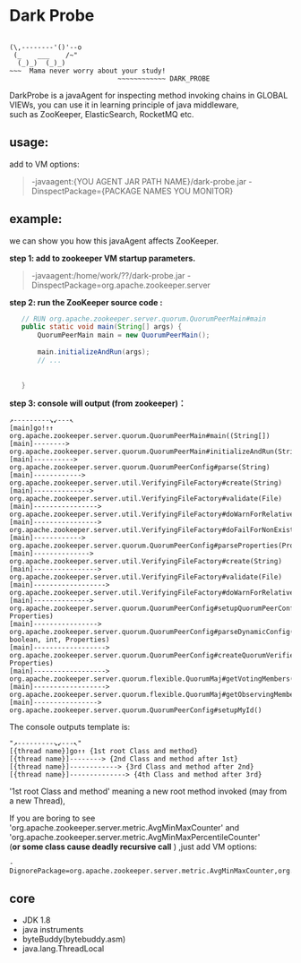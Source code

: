 # Dark Probe



```text

(\,--------'()'--o
 (_    ___    /~"
  (_)_)  (_)_)
~~~  Mama never worry about your study! 
                           ~~~~~~~~~~~~ DARK_PROBE
```


DarkProbe is a javaAgent for inspecting method invoking chains in GLOBAL VIEWs, 
you can use it in learning principle of java middleware,   
such as ZooKeeper, ElasticSearch, RocketMQ etc.  




## usage:
add to VM options:
>  -javaagent:{YOU AGENT JAR PATH NAME}/dark-probe.jar  -DinspectPackage={PACKAGE NAMES YOU MONITOR} 
 
## example:
 
 we can show you how this javaAgent affects ZooKeeper.
 
**step 1: add to zookeeper VM startup parameters.**
 >  -javaagent:/home/work/??/dark-probe.jar
    -DinspectPackage=org.apache.zookeeper.server
    
 **step 2: run the ZooKeeper source code :**
 ```java
    // RUN org.apache.zookeeper.server.quorum.QuorumPeerMain#main
    public static void main(String[] args) {
        QuorumPeerMain main = new QuorumPeerMain();
        
        main.initializeAndRun(args);
        // ...
            
        
    }

```
 **step 3: console will output (from zookeeper)：**
```text
↗---------↘↙---↖
[main]go!↑↑ org.apache.zookeeper.server.quorum.QuorumPeerMain#main((String[])
[main]--------> org.apache.zookeeper.server.quorum.QuorumPeerMain#initializeAndRun(String[])
[main]----------> org.apache.zookeeper.server.quorum.QuorumPeerConfig#parse(String)
[main]------------> org.apache.zookeeper.server.util.VerifyingFileFactory#create(String)
[main]--------------> org.apache.zookeeper.server.util.VerifyingFileFactory#validate(File)
[main]----------------> org.apache.zookeeper.server.util.VerifyingFileFactory#doWarnForRelativePath(File)
[main]----------------> org.apache.zookeeper.server.util.VerifyingFileFactory#doFailForNonExistingPath(File)
[main]------------> org.apache.zookeeper.server.quorum.QuorumPeerConfig#parseProperties(Properties)
[main]--------------> org.apache.zookeeper.server.util.VerifyingFileFactory#create(String)
[main]----------------> org.apache.zookeeper.server.util.VerifyingFileFactory#validate(File)
[main]------------------> org.apache.zookeeper.server.util.VerifyingFileFactory#doWarnForRelativePath(File)
[main]--------------> org.apache.zookeeper.server.quorum.QuorumPeerConfig#setupQuorumPeerConfig(boolean, Properties)
[main]----------------> org.apache.zookeeper.server.quorum.QuorumPeerConfig#parseDynamicConfig(boolean, boolean, int, Properties)
[main]------------------> org.apache.zookeeper.server.quorum.QuorumPeerConfig#createQuorumVerifier(boolean, Properties)
[main]------------------> org.apache.zookeeper.server.quorum.flexible.QuorumMaj#getVotingMembers()
[main]------------------> org.apache.zookeeper.server.quorum.flexible.QuorumMaj#getObservingMembers()
[main]----------------> org.apache.zookeeper.server.quorum.QuorumPeerConfig#setupMyId()

```


 The console outputs template is:
```text
"↗---------↘↙---↖" 
[{thread name}]go↑↑ {1st root Class and method}
[{thread name}]--------> {2nd Class and method after 1st}
[{thread name}]------------> {3rd Class and method after 2nd}
[{thread name}]--------------> {4th Class and method after 3rd}
```
'1st root Class and method' meaning a new root method invoked (may from a new Thread),    


If you are boring to see  'org.apache.zookeeper.server.metric.AvgMinMaxCounter' 
and 'org.apache.zookeeper.server.metric.AvgMinMaxPercentileCounter'   
(**or some class cause deadly recursive call** )
,just add VM options:
```text
-DignorePackage=org.apache.zookeeper.server.metric.AvgMinMaxCounter,org.apache.zookeeper.server.metric.AvgMinMaxPercentileCounter

```



## core
- JDK 1.8
- java instruments
- byteBuddy(bytebuddy.asm) 
- java.lang.ThreadLocal



